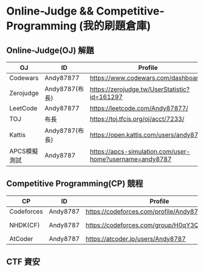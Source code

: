 # Online-Judge && Competitive-Programming (我的刷題倉庫)
## Online-Judge(OJ) 解題
|  OJ   | ID  | Profile  | Repo |
|  ----  | ----  | ----  | ----  |
| Codewars  | Andy87877 | https://www.codewars.com/dashboard | https://github.com/Andy87877/Codewars |
| Zerojudge  | Andy8787(布長) | https://zerojudge.tw/UserStatistic?id=161297 | https://github.com/Andy87877/Zerojudge |
| LeetCode  | Andy87877 | https://leetcode.com/Andy87877/ | https://github.com/Andy87877/LeetCode |
| TOJ  | 布長 | https://toj.tfcis.org/oj/acct/7233/ | https://github.com/Andy87877/TOJ |
| Kattis | Andy8787(布長) | https://open.kattis.com/users/andy8787 | https://github.com/Andy87877/Kattis |
| APCS模擬測試 | Andy8787 | https://apcs-simulation.com/user-home?username=andy8787 | https://github.com/Andy87877/APCS-simulation |

## Competitive Programming(CP) 競程
|  CP   | ID  | Profile  | Repo |
|  ----  | ----  | ----  | ----  |
| Codeforces  | Andy8787 | https://codeforces.com/profile/Andy8787| https://github.com/Andy87877/Codeforces |
| NHDK(CF)  | Andy8787 | https://codeforces.com/group/H0qY3QmnOW/blog| https://github.com/Andy87877/NHDK-Ten-Point-Round |
| AtCoder  | Andy8787 | https://atcoder.jp/users/Andy8787 | https://github.com/Andy87877/AtCoder |


## CTF 資安
